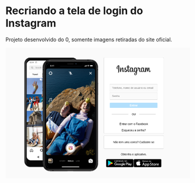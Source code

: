 # Recriando a tela de login do Instagram

Projeto desenvolvido do 0, somente imagens retiradas do site oficial.


![](demo.png)
